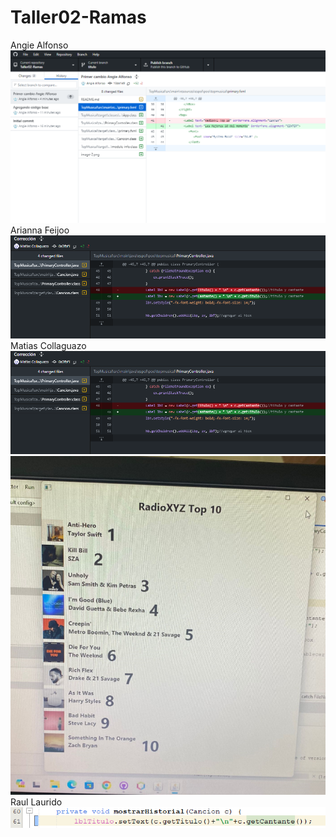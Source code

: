 # Taller02-Ramas

Angie Alfonso
![alt text](image-3.png)
Arianna Feijoo
![alt text](image-1.png)
Matias Collaguazo
![alt text](image-1.png)
![alt text](image.png)
Raul Laurido
![alt text](<Screenshot 2024-05-22 155349.png>)
